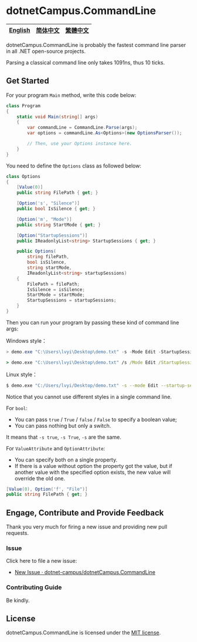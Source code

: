 # dotnetCampus.CommandLine

[English][en]|[简体中文][zh-chs]|[繁體中文][zh-cht]
-|-|-

[en]: /README.md
[zh-chs]: /docs/zh-chs/README.md
[zh-cht]: /docs/zh-cht/README.md

dotnetCampus.CommandLine is probably the fastest command line parser in all .NET open-source projects.

Parsing a classical command line only takes 1091ns, thus 10 ticks.

## Get Started

For your program `Main` method, write this code below:

```csharp
class Program
{
    static void Main(string[] args)
    {
        var commandLine = CommandLine.Parse(args);
        var options = commandLine.As<Options>(new OptionsParser());

        // Then, use your Options instance here.
    }
}
```

You need to define the `Options` class as followed below:

```csharp
class Options
{
    [Value(0)]
    public string FilePath { get; }

    [Option('s', "Silence")]
    public bool IsSilence { get; }

    [Option('m', "Mode")]
    public string StartMode { get; }

    [Option("StartupSessions")]
    public IReadonlyList<string> StartupSessions { get; }

    public Options(
        string filePath,
        bool isSilence,
        string startMode,
        IReadonlyList<string> startupSessions)
    {
        FilePath = filePath;
        IsSilence = isSilence;
        StartMode = startMode;
        StartupSessions = startupSessions;
    }
}
```

Then you can run your program by passing these kind of command line args:

Windows style：

```powershell
> demo.exe "C:\Users\lvyi\Desktop\demo.txt" -s -Mode Edit -StartupSessions A B C
```

```cmd
> demo.exe "C:\Users\lvyi\Desktop\demo.txt" /s /Mode Edit /StartupSessions A B C
```

Linux style：

```bash
$ demo.exe "C:/Users/lvyi/Desktop/demo.txt" -s --mode Edit --startup-sessions A B C
```

Notice that you cannot use different styles in a single command line.

For `bool`:

- You can pass `true` / `True` / `false` / `False` to specify a boolean value;
- You can pass nothing but only a switch.

It means that `-s true`, `-s True`, `-s` are the same.

For `ValueAttribute` and `OptionAttribute`:

- You can specify both on a single property.
- If there is a value without option the property got the value, but if another value with the specified option exists, the new value will override the old one.

```csharp
[Value(0), Option('f', "File")]
public string FilePath { get; }
```

## Engage, Contribute and Provide Feedback

Thank you very much for firing a new issue and providing new pull requests.

### Issue

Click here to file a new issue:

- [New Issue · dotnet-campus/dotnetCampus.CommandLine](https://github.com/dotnet-campus/dotnetCampus.CommandLine/issues/new)

### Contributing Guide

Be kindly.

## License

dotnetCampus.CommandLine is licensed under the [MIT license](/LICENSE).
